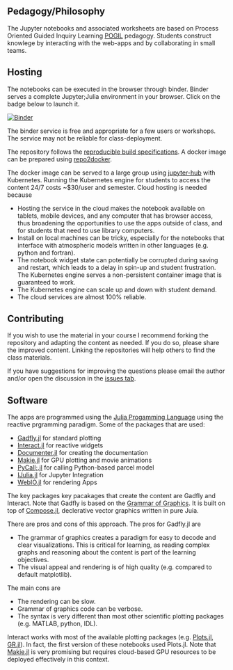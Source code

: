 ## Pedagogy/Philosophy
The Jupyter notebooks and associated worksheets are based on Process Oriented Guided Inquiry Learning [POGIL](https://pogil.org/) pedagogy. Students construct knowlege by interacting with the web-apps and by collaborating in small teams. 

## Hosting
The notebooks can be executed in the browser through binder. Binder serves a complete Jupyter;Julia environment in your browser. Click on the badge below to launch it.

[![Binder](https://mybinder.org/badge_logo.svg)](https://mybinder.org/v2/gh/mdpetters/Atmospheric-Physics-Notebooks.git/master)

The binder service is free and appropriate for a few users or workshops. The service may not be reliable for class-deployment.

The repository follows the [reproducible build specifications](https://repo2docker.readthedocs.io/en/latest/specification.html). A docker image can be prepared using [repo2docker](https://repo2docker.readthedocs.io/en/latest/).

The docker image can be served to a large group using [jupyter-hub](https://zero-to-jupyterhub.readthedocs.io/en/latest/index.html) with Kubernetes. Running the Kubernetes engine for students to access the content 24/7 costs ~\$30/user and semester. Cloud hosting is needed because 

* Hosting the service in the cloud makes the notebook available on tablets, mobile devices, and any computer that has browser access, thus broadening the opportunities to use the apps outside of class, and for students that need to use library computers.
* Install on local machines can be tricky, especially for the notebooks that interface with atmospheric models written in other languages (e.g. python and fortran). 
* The notebook widget state can potentially be corrupted during saving and restart,  which leads to a delay in spin-up and student frustration. The Kubernetes engine serves a non-persistent container image that is guaranteed to work.
* The Kubernetes engine can scale up and down with student demand.
* The cloud services are almost 100% reliable.
 
## Contributing
If you wish to use the material in your course I recommend forking the repository and adapting the content as needed. If you do so, please share the improved content. Linking the repositories will help others to find the class materials.

If you have suggestions for improving the questions please email the author and/or open the discussion in the [issues tab](https://github.com/mdpetters/Atmospheric-Physics-Notebooks/issues).

## Software
The apps are programmed using the [Julia Progamming Language](https://julialang.org/) using the reactive prgramming paradigm. Some of the packages that are used:

* [Gadfly.jl](http://gadflyjl.org/stable/) for standard plotting
* [Interact.jl](https://juliagizmos.github.io/Interact.jl/stable/) for reactive widgets
* [Documenter.jl](https://juliadocs.github.io/Documenter.jl/stable/) for creating the documentation
* [Makie.jl](http://makie.juliaplots.org/stable/) for GPU plotting and movie animations
* [PyCall;.jl](https://github.com/JuliaPy/PyCall.jl) for calling Python-based parcel model
* [IJulia.jl](https://github.com/JuliaLang/IJulia.jl) for Jupyter Integration
* [WebIO.jl](https://github.com/JuliaGizmos/WebIO.jl) for rendering Apps

The key packages key pacakages that create the content are Gadfly and Interact.  Note that Gadfly is based on the [Grammar of Graphics](https://www.amazon.com/Grammar-Graphics-Statistics-Computing/dp/0387245448). It is built on top of [Compose.jl](https://giovineitalia.github.io/Compose.jl/stable/), declerative vector graphics written in pure Juia. 

There are pros and cons of this approach. The pros for Gadfly.jl are

* The grammar of graphics creates a paradigm for easy to decode and clear visualizations. This is critical for learning, as reading complex graphs and reasoning about the content is part of the learning objectives.
* The visual appeal and rendering is of high quality (e.g. compared to default matplotlib). 

The main cons are 
* The rendering can be slow.
* Grammar of graphics code can be verbose.
* The syntax is very different than most other scientific plotting packages (e.g. MATLAB, python, IDL).

Interact works with most of the available plotting packages (e.g. [Plots.jl](http://docs.juliaplots.org/latest/), [GR.jl](https://github.com/jheinen/GR.jl)). In fact, the
first version of these notebooks used Plots.jl. Note that [Makie.jl](http://makie.juliaplots.org/stable/) is very promising but requires cloud-based GPU resources to be deployed effectively in this context.
